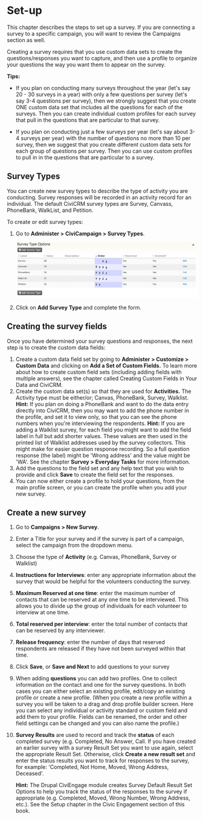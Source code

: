 # Set-up

This chapter describes the steps to set up a survey. If you are
connecting a survey to a specific campaign, you will want to review the
Campaigns section as well.

Creating a survey requires that you use custom data sets to create the
questions/responses you want to capture, and then use a profile to
organize your questions the way you want them to appear on the survey.


**Tips:**

-   If you plan on conducting many surveys throughout the year (let's
    say 20 - 30 surveys in a year) with only a few questions per survey
    (let's say 3-4 questions per survey), then we strongly suggest that
    you create ONE custom data set that includes all the questions for
    each of the surveys. Then you can create individual custom profiles
    for each survey that pull in the questions that are particular to
    that survey.

-   If you plan on conducting just a few surveys per year (let's say
    about 3-4 surveys per year) with the number of questions no more
    than 10 per survey, then we suggest that you create different custom
    data sets for each group of questions per survey. Then you can use
    custom profiles to pull in in the questions that are particular to a
    survey. 

## Survey Types

You can create new survey types to describe the type of activity you are
conducting. Survey responses will be recorded in an activity record for
an individual. The default CiviCRM survey types are Survey, Canvass,
PhoneBank, WalkList, and Petition.

To create or edit survey types:

1.  Go to **Administer > CiviCampaign > Survey Types**. 

    ![image](../img/survey_config_types.png)

2.  Click on **Add Survey Type** and complete the form.

## Creating the survey fields

Once you have determined your survey questions and responses, the next
step is to create the custom data fields:

1.  Create a custom data field set by going to **Administer > Customize > Custom Data** and clicking on **Add a Set of Custom Fields.** To
    learn more about how to create custom field sets (including adding
    fields with multiple answers), see the chapter called Creating
    Custom Fields in Your Data and CiviCRM.
2.  Create the custom data set(s) so that they are used
    for **Activities.** The Activity type must be either/or; Canvas,
    PhoneBank, Survey, Walklist. 
    **Hint:** If you plan on doing a PhoneBank and want to do the data
    entry directly into CiviCRM, then you may want to add the phone
    number in the profile, and set it to view only, so that you can see
    the phone numbers when you're interviewing the respondents. 
    **Hint:** If you are adding a Walklist survey, for each field you
    might want to add the field label in full but add shorter values.
    These values are then used in the printed list of Walklist addresses
    used by the survey collectors. This might make for easier question
    response recording. So a full question response (the label) might be
    'Wrong address' and the value might be 'WA'. See the chapter **Survey > Everyday Tasks** for more information.
3.  Add the questions to the field set and any help text that you wish
    to provide and click **Save** to create the field set for the
    responses.
4.  You can now either create a profile to hold your questions, from the
    main profile screen, or you can create the profile when you add your
    new survey.

## Create a new survey

1.  Go to **Campaigns > New Survey**.
2.  Enter a Title for your survey and if the survey is part of a
    campaign, select the campaign from the dropdown menu.
3.  Choose the type of **Activity** (e.g. Canvas, PhoneBank, Survey or
    Walklist)
4.  **Instructions for Interviews**: enter any appropriate information
    about the survey that would be helpful for the volunteers conducting
    the survey.
5.  **Maximum Reserved at one time**: enter the maximum number of
    contacts that can be reserved at any one time to be interviewed.
    This allows you to divide up the group of individuals for each
    volunteer to interview at one time.
6.  **Total reserved per interview**: enter the total number of contacts
    that can be reserved by any interviewer.
7.  **Release frequency**: enter the number of days that reserved
    respondents are released if they have not been surveyed within that
    time.
8.  Click **Save**, or **Save and Next** to add questions to your survey
9.  When adding **questions** you can add two profiles. One to collect
    information on the contact and one for the survey questions. In both
    cases you can either select an existing profile, edit/copy an
    existing profile or create a new profile. (When you create a new profile within a survey you will be taken to a drag and drop profile builder screen. Here you can select any individual or activity standard or custom field and add them to your profile.
Fields can be renamed, the order and other field settings can be changed
and you can also name the profile.)
10. **Survey Results** are used to record and track the **status** of
    each completed survey (e.g. Completed, No Answer, Call. If you
    have created an earlier survey with a survey Result Set you want to
    use again, select the appropriate Result Set. Otherwise,
    click **Create a new result set** and enter the status results you
    want to track for responses to the survey, for example: 'Completed,
    Not Home, Moved, Wrong Address, Deceased'.

    **Hint:** The Drupal CiviEngage module creates Survey Default Result
    Set Options to help you track the status of the responses to the
    survey if appropriate (e.g. Completed, Moved, Wrong Number, Wrong
    Address, etc.). See the Setup chapter in the Civic Engagement
    section of this book. 



